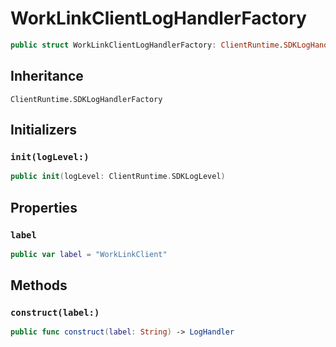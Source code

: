 # WorkLinkClientLogHandlerFactory

``` swift
public struct WorkLinkClientLogHandlerFactory: ClientRuntime.SDKLogHandlerFactory 
```

## Inheritance

`ClientRuntime.SDKLogHandlerFactory`

## Initializers

### `init(logLevel:)`

``` swift
public init(logLevel: ClientRuntime.SDKLogLevel) 
```

## Properties

### `label`

``` swift
public var label = "WorkLinkClient"
```

## Methods

### `construct(label:)`

``` swift
public func construct(label: String) -> LogHandler 
```
